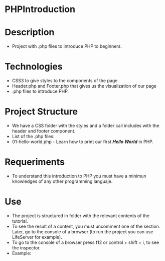 # PHPIntroduction
# Description
- Project with .php files to introduce PHP to beginners.

# Technologies 
- CSS3 to give styles to the components of the page
- Header.php and Footer.php that gives us the visualization of our page
- .php files to introduce PHP.
# Project Structure
- We have a CSS folder with the styles and a folder call includes with the header and footer component.
- List of the .php files:
- 01-hello-world.php
            - Learn how to print our first ***Hello World*** in PHP.
# Requeriments
- To understand this introduction to PHP you must have a minimun knowledges of any other programming languaje.
# Use 
- The project is structured in folder with the relevant contents of the tutorial.
- To see the result of a content, you must uncomment one of the section. Later, go to the console of a browser (to run the project you can use LifeServer for example).
- To go to the console of a browser press f12 or control + shift + i, to see the inspector.
- Example:
